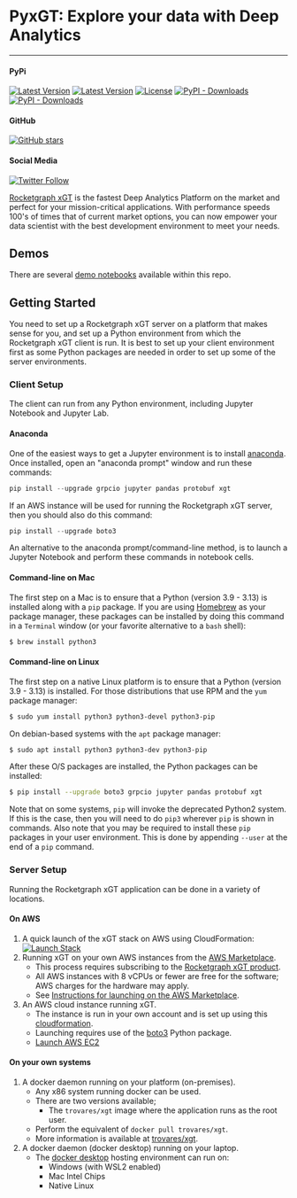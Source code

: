 # PyxGT: Explore your data with Deep Analytics

---

#### PyPi

[![Latest Version](https://img.shields.io/pypi/v/xgt.svg)](https://pypi.python.org/pypi/xgt)
[![Latest Version](https://img.shields.io/pypi/pyversions/xgt.svg)](https://pypi.python.org/pypi/xgt)
[![License](https://img.shields.io/pypi/l/xgt.svg)](https://pypi.python.org/pypi/xgt)
[![PyPI - Downloads](https://img.shields.io/pypi/dw/xgt.svg)](https://pypi.org/project/xgt/#history)
[![PyPI - Downloads](https://img.shields.io/pypi/dm/xgt.svg)](https://pypi.org/project/xgt/#history)

#### GitHub

[![GitHub stars](https://img.shields.io/github/stars/trovares/pyxgt.svg?style=social&label=Stars)](https://github.com/trovares/pyxgt)

#### Social Media

[![Twitter Follow](https://img.shields.io/twitter/follow/TrovaresxGT)](https://twitter.com/TrovaresxGT)

[Rocketgraph xGT](https://www.rocketgraph.com/) is the fastest Deep Analytics Platform on the market and perfect for your mission-critical applications.
With performance speeds 100's of times that of current market options, you can now empower your data scientist with the best development environment to meet your needs.

## Demos

There are several [demo notebooks](demos/) available within this repo.

## Getting Started

You need to set up a Rocketgraph xGT server on a platform that makes sense for you, and set up a Python environment from which the Rocketgraph xGT client is run.
It is best to set up your client environment first as some Python packages are needed in order to set up some of the server environments.

### Client Setup

The client can run from any Python environment, including Jupyter Notebook and Jupyter Lab.

#### Anaconda

One of the easiest ways to get a Jupyter environment is to install [anaconda](https://anaconda.org/).
Once installed, open an "anaconda prompt" window and run these commands:

```Python
pip install --upgrade grpcio jupyter pandas protobuf xgt
```

If an AWS instance will be used for running the Rocketgraph xGT server, then you should also do this command:

```Python
pip install --upgrade boto3
```

An alternative to the anaconda prompt/command-line method, is to launch a Jupyter Notebook and perform these commands in notebook cells.

#### Command-line on Mac

The first step on a Mac is to ensure that a Python (version 3.9 - 3.13) is installed along with a `pip` package.
If you are using [Homebrew](https://brew.sh) as your package manager, these packages can be installed by doing this command in a `Terminal` window (or your favorite alternative to a `bash` shell):

```bash
$ brew install python3
```

#### Command-line on Linux

The first step on a native Linux platform is to ensure that a Python (version 3.9 - 3.13) is installed.
For those distributions that use RPM and the `yum` package manager:

```bash
$ sudo yum install python3 python3-devel python3-pip
```

On debian-based systems with the `apt` package manager:

```bash
$ sudo apt install python3 python3-dev python3-pip
```

After these O/S packages are installed, the Python packages can be installed:

```bash
$ pip install --upgrade boto3 grpcio jupyter pandas protobuf xgt
```

Note that on some systems, `pip` will invoke the deprecated Python2 system.
If this is the case, then you will need to do `pip3` wherever `pip` is shown in commands.
Also note that you may be required to install these `pip` packages in your user environment.
This is done by appending `--user` at the end of a `pip` command.

### Server Setup

Running the Rocketgraph xGT application can be done in a variety of locations.

#### On AWS

1.  A quick launch of the xGT stack on AWS using CloudFormation:  [![Launch Stack](https://s3.amazonaws.com/cloudformation-examples/cloudformation-launch-stack.png)](https://console.aws.amazon.com/cloudformation/home?region=region#/stacks/new?stackName=trovaresxgt&templateURL=https://trovaresxgt.s3.us-west-2.amazonaws.com/cfxgt.json)
1.  Running xGT on your own AWS instances from the [AWS Marketplace](https://aws.amazon.com/marketplace).
    * This process requires subscribing to the [Rocketgraph xGT product](https://aws.amazon.com/marketplace/pp/B09QXZBS55). 
    * All AWS instances with 8 vCPUs or fewer are free for the software; AWS charges for the hardware may apply.
    * See [Instructions for launching on the AWS Marketplace](AWS/Marketplace.md).
1.  An AWS cloud instance running xGT.
    * The instance is run in your own account and is set up using this [cloudformation](AWS/cfxgt.json).
    * Launching requires use of the [boto3](https://pypi.org/project/boto3/) Python package.
    * [Launch AWS EC2](AWS/launchxGT.ipynb)

#### On your own systems

1.  A docker daemon running on your platform (on-premises).
    * Any x86 system running docker can be used.
    * There are two versions available;
      - The `trovares/xgt` image where the application runs as the root user.
    * Perform the equivalent of `docker pull trovares/xgt`.
    * More information is available at [trovares/xgt](https://hub.docker.com/r/trovares/xgt).
1.  A docker daemon (docker desktop) running on your laptop.
    * The [docker desktop](https://www.docker.com/get-started) hosting environment can run on:
        - Windows (with WSL2 enabled)
        - Mac Intel Chips
        - Native Linux

